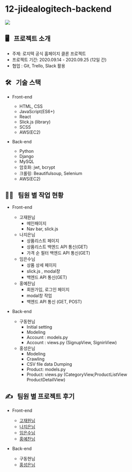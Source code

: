 # 12-jidealogitech-backend
![](https://images.velog.io/images/limes/post/f1da62a0-396e-4a2d-9b0a-a3c483b1f85f/%E1%84%89%E1%85%B3%E1%84%8F%E1%85%B3%E1%84%85%E1%85%B5%E1%86%AB%E1%84%89%E1%85%A3%E1%86%BA%202020-09-27%20%E1%84%8B%E1%85%A9%E1%84%92%E1%85%AE%203.55.44.png)

## 🖥 &nbsp; 프로젝트 소개
- 주제: 로지텍 공식 홈페이지 클론 프로젝트
- 프로젝트 기간: 2020.09.14 - 2020.09.25 (12일 간)
- 협업 : Git, Trello, Slack 활용

## 🛠 &nbsp; 기술 스택
- Front-end
  - HTML, CSS
  - JavaScript(ES6+)
  - React 
  - Slick.js (library)
  - SCSS
  - AWS(EC2)

- Back-end
  - Python
  - Django
  - MySQL
  - 암호화: jwt, bcrypt
  - 크롤링: Beautifulsoup, Selenium
  - AWS(EC2)

## 🧑‍💻 &nbsp; 팀원 별 작업 현황
- Front-end
  - 고재원님
    - 메인패이지
    - Nav bar, slick.js
  - 나지은님
    - 상품리스트 페이지
    - 상품리스트 백엔드 API 통신(GET)
    - 가격 순 필터 백엔드 API 통신(GET)
  - 임은수님
      - 상품 상세 페이지 
      - slick.js , modal창 
      - 백엔드 API 통신(GET)
   - 홍예찬님
      - 회원가입, 로그인 페이지
      - modal창 작업
      - 백엔드 API 통신 (GET, POST)

 - Back-end
   - 구동현님
      - Initial setting
      - Modeling
      - Account : models.py
      - Account : views.py (SignupView, SigninView)
   - 홍성은님
      - Modeling
      - Crawling
      - CSV file data Dumping
      - Product: models.py
      - Product: views.py (CategoryView,ProductListView  ProductDetailView)

## ✍️ &nbsp; 팀원 별 프로젝트 후기
- Front-end
  - [고재원님](https://velog.io/@lets_gojae/wecode-1%EC%B0%A8-%ED%94%84%EB%A1%9C%EC%A0%9D%ED%8A%B8%EB%A5%BC-%EB%A7%88%EC%B9%98%EB%A9%B0)
  - [나지은님](https://velog.io/@najiexx/1차-프로젝트-후기-feat.-Logitech)
  - [임은수님](https://velog.io/@limes/React-Logitech-%ED%81%B4%EB%A1%A0-%ED%94%84%EB%A1%9C%EC%A0%9D%ED%8A%B8-%ED%9B%84%EA%B8%B0)
  - [홍예찬님](https://velog.io/@hayyim0626/1%EC%B0%A8-%ED%8C%80-%ED%94%84%EB%A1%9C%EC%A0%9D%ED%8A%B8-%ED%9B%84%EA%B8%B0Logitech-Clone)

- Back-end
  - 구동현님
  - [홍성은님](https://velog.io/@devjakeh/Retrospective1%EC%B0%A8-%ED%94%84%EB%A1%9C%EC%A0%9D%ED%8A%B8%EB%A5%BC-%EB%A7%88%EC%B9%98%EB%A9%B0)
